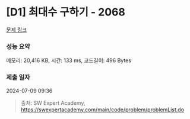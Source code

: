 # [D1] 최대수 구하기 - 2068 

[문제 링크](https://swexpertacademy.com/main/code/problem/problemDetail.do?contestProbId=AV5QQhbqA4QDFAUq) 

### 성능 요약

메모리: 20,416 KB, 시간: 133 ms, 코드길이: 496 Bytes

### 제출 일자

2024-07-09 09:36



> 출처: SW Expert Academy, https://swexpertacademy.com/main/code/problem/problemList.do